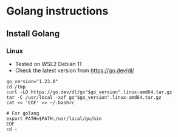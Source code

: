 # Golang instructions

## Install Golang

### Linux

* Tested on WSL2 Debian 11
* Check the latest version from https://go.dev/dl/

~~~
go_version="1.23.0"
cd /tmp
curl -LO https://go.dev/dl/go"$go_version".linux-amd64.tar.gz
tar -C /usr/local -xzf go"$go_version".linux-amd64.tar.gz
cat << 'EOF' >> ~/.bashrc

# For golang
export PATH=$PATH:/usr/local/go/bin
EOF
cd -
~~~
